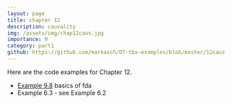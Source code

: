 ```yaml
---
layout: page
title: chapter 12
description: causality
img: /assets/img/chap12caus.jpg
importance: 9
category: part1
github: https://github.com/markasch/DT-tbx-examples/blob/master/12caus
---
```


Here are the code examples for Chapter 12.

- [Example 9.8](https://github.com/markasch/DT-tbx-examples/blob/master/06fda/x6p2_fda_tests.R) basics of fda
- Example 6.3 - see Example 6.2